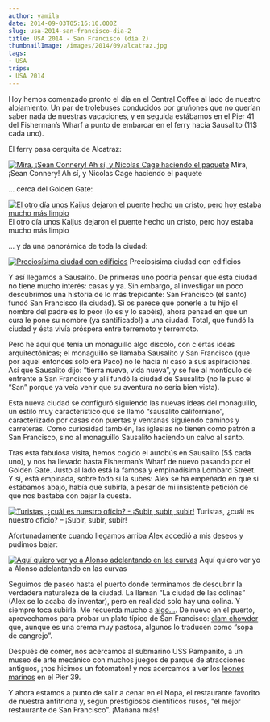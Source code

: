 ```yaml
---
author: yamila
date: 2014-09-03T05:16:10.000Z
slug: usa-2014-san-francisco-dia-2
title: USA 2014 - San Francisco (día 2)
thumbnailImage: /images/2014/09/alcatraz.jpg
tags:
- USA
trips:
- USA 2014
---
```



Hoy hemos comenzado pronto el día en el Central Coffee al lado de nuestro alojamiento. Un par de trolebuses conducidos por gruñones que no querían saber nada de nuestras vacaciones, y en seguida estábamos en el Pier 41 del Fisherman’s Wharf a punto de embarcar en el ferry hacia Sausalito (11$ cada uno).

El ferry pasa cerquita de Alcatraz:

[![Mira, ¡Sean Connery! Ah sí, y Nicolas Cage haciendo el paquete](/images/2014/09/alcatraz.jpg#small)](/images/2014/09/alcatraz.jpg#full)
Mira, ¡Sean Connery! Ah sí, y Nicolas Cage haciendo el paquete

… cerca del Golden Gate:

[![El otro día unos Kaijus dejaron el puente hecho un cristo, pero hoy estaba mucho más limpio](/images/2014/09/golden-gate.jpg#small)](/images/2014/09/golden-gate.jpg#full)
El otro día unos Kaijus dejaron el puente hecho un cristo, pero hoy estaba mucho más limpio

… y da una panorámica de toda la ciudad:

[![Preciosísima ciudad con edificios](/images/2014/09/san-francisco.jpg#small)](/images/2014/09/san-francisco.jpg#full)
Preciosísima ciudad con edificios

Y así llegamos a Sausalito. De primeras uno podría pensar que esta ciudad no tiene mucho interés: casas y ya. Sin embargo, al investigar un poco descubrimos una historia de lo más trepidante: San Francisco (el santo) fundó San Francisco (la ciudad). Si os parece que ponerle a tu hijo el nombre del padre es lo peor (lo es y lo sabéis), ahora pensad en que un cura le pone su nombre (ya santificado!) a una ciudad. Total, que fundó la ciudad y ésta vivía próspera entre terremoto y terremoto.

Pero he aquí que tenía un monaguillo algo díscolo, con ciertas ideas arquitectónicas; el monaguillo se llamaba Sausalito y San Francisco (que por aquel entonces solo era Paco) no le hacía ni caso a sus aspiraciones. Así que Sausalito dijo: “tierra nueva, vida nueva”, y se fue al montículo de enfrente a San Francisco y allí fundó la ciudad de Sausalito (no le puso el “San” porque ya veía venir que su aventura no sería bien vista).

Esta nueva ciudad se configuró siguiendo las nuevas ideas del monaguillo, un estilo muy característico que se llamó “sausalito californiano”, caracterizado por casas con puertas y ventanas siguiendo caminos y carreteras. Como curiosidad también, las iglesias no tienen como patrón a San Francisco, sino al monaguillo Sausalito haciendo un calvo al santo.

Tras esta fabulosa visita, hemos cogido el autobús en Sausalito (5$ cada uno), y nos ha llevado hasta Fisherman’s Wharf de nuevo pasando por el Golden Gate. Justo al lado está la famosa y empinadísima Lombard Street. Y sí, está empinada, sobre todo si la subes: Alex se ha empeñado en que si estábamos abajo, había que subirla, a pesar de mi insistente petición de que nos bastaba con bajar la cuesta.

[![Turistas, ¿cuál es nuestro oficio? - ¡Subir, subir, subir!](/images/2014/09/subir.jpg#small)](/images/2014/09/subir.jpg#full)
Turistas, ¿cuál es nuestro oficio? – ¡Subir, subir, subir!

Afortunadamente cuando llegamos arriba Alex accedió a mis deseos y pudimos bajar:

[![Aquí quiero ver yo a Alonso adelantando en las curvas](/images/2014/09/bajar1.jpg#small)](/images/2014/09/bajar1.jpg#full)
Aquí quiero ver yo a Alonso adelantando en las curvas

Seguimos de paseo hasta el puerto donde terminamos de descubrir la verdadera naturaleza de la ciudad. La llaman “La ciudad de las colinas” (Alex se lo acaba de inventar), pero en realidad solo hay una colina. Y siempre toca subirla. Me recuerda mucho a [algo…](http:/dendarii.es/tag/portugal/). De nuevo en el puerto, aprovechamos para probar un plato típico de San Francisco: [clam chowder](https:/www.google.com/search?q=clam+chowder&es_sm=93&source=lnms&tbm=isch&sa=X&ei=554GVK6MFuX5iwLA3IAQ&ved=0CAgQ_AUoAQ&biw=1024&bih=705) que, aunque es una crema muy pastosa, algunos lo traducen como “sopa de cangrejo”.

Después de comer, nos acercamos al submarino USS Pampanito, a un museo de arte mecánico con muchos juegos de parque de atracciones antiguos, ¡nos hicimos un fotomatón! y nos acercamos a ver los [leones marinos](https:/www.google.com/search?q=pier+39&source=lnms&tbm=isch&sa=X&ei=GqUGVJTkKqjGiwLLhYGwDA&ved=0CAYQ_AUoAQ&biw=1024&bih=705) en el Pier 39.

Y ahora estamos a punto de salir a cenar en el Nopa, el restaurante favorito de nuestra anfitriona y, según prestigiosos científicos rusos, “el mejor restaurante de San Francisco”. ¡Mañana más!



